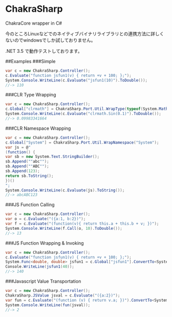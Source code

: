 # ChakraSharp
ChakraCore wrapper in C#

今のところLinuxなどでのネイティブバイナリライブラリとの連携方法に詳しくないのでwindowsでしか試しておりません。

.NET 3.5 で動作テストしております。

##Examples
###Simple
```C#
var c = new ChakraSharp.Controller();
c.Evaluate("function jsfun1(v) { return +v + 100; };");
System.Console.WriteLine(c.Evaluate("jsfun1(10)").ToDouble());
//-> 110
```
###CLR Type Wrapping
```C#
var c = new ChakraSharp.Controller();
c.Global["clrmath"] = ChakraSharp.Port.Util.WrapType(typeof(System.Math));
System.Console.WriteLine(c.Evaluate("clrmath.Sin(0.1)").ToDouble());
//-> 0.09983341664
```
###CLR Namespace Wrapping
```C#
var c = new ChakraSharp.Controller();
c.Global["System"] = ChakraSharp.Port.Util.WrapNamespace("System");
var js = @"
(function() {
var sb = new System.Text.StringBuilder();
sb.Append(""abc"");
sb.Append(""ABC"");
sb.Append(123);
return sb.ToString();
})()
";
System.Console.WriteLine(c.Evaluate(js).ToString());
//-> abcABC123
```
###JS Function Calling
```C#
var c = new ChakraSharp.Controller();
var o = c.Evaluate("({a:1, b:2})");
var f = c.Evaluate("(function(v){ return this.a + this.b + v; })");
System.Console.WriteLine(f.Call(o, 10).ToDouble());
//-> 13
```
###JS Function Wrapping & Invoking
```C#
var c = new ChakraSharp.Controller();
c.Evaluate("function jsfun1(v) { return +v + 100; };");
System.Func<double, double> jsfun1 = c.Global["jsfun1"].ConvertTo<System.Func<double, double>>();
Console.WriteLine(jsfun1(40));
//-> 140
```
###Javascript Value Transportation
```C#
var c = new ChakraSharp.Controller();
ChakraSharp.JSValue jsval = c.Evaluate("({a:2})");
var fun = c.Evaluate("(function (v) { return v.a; })").ConvertTo<System.Func<ChakraSharp.JSValue, double>>();
System.Console.WriteLine(fun(jsval));
//-> 2
```
